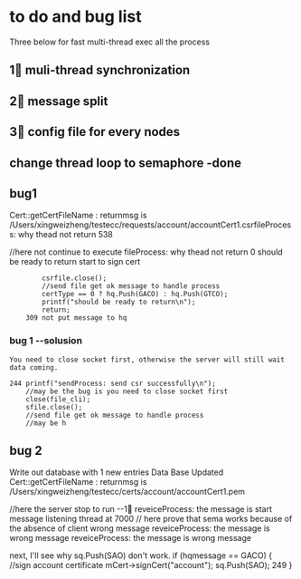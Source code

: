 # to do and bug list

Three below for fast multi-thread exec all the process

## 1⃣️ muli-thread synchronization

## 2⃣️ message split

## 3⃣️ config file for every nodes

## change thread loop to semaphore -done

## bug1

Cert::getCertFileName : returnmsg is /Users/xingweizheng/testecc/requests/account/accountCert1.csrfileProcess: why thead not return 538

//here not continue to execute
fileProcess: why thead not return 0
should be ready to return
start to sign cert

            csrfile.close();
            //send file get ok message to handle process
            certType == 0 ? hq.Push(GACO) : hq.Push(GTCO);
            printf("should be ready to return\n");
            return;
        309 not put message to hq

### bug 1 --solusion

    You need to close socket first, otherwise the server will still wait data coming.

    244 printf("sendProcess: send csr successfully\n");
        //may be the bug is you need to close socket first
        close(file_cli);
        sfile.close();
        //send file get ok message to handle process
        //may be h

## bug 2

Write out database with 1 new entries
Data Base Updated
Cert::getCertFileName : returnmsg is /Users/xingweizheng/testecc/certs/account/accountCert1.pem

//here the server stop to run  --1⃣️
reveiceProcess: the message is
start message listening thread at 7000 // here prove that sema works because of the absence of client
wrong message
reveiceProcess: the message is
wrong message
reveiceProcess: the message is
wrong message

next, I'll see why sq.Push(SAO) don't work.
            if (hqmessage == GACO)
            {
                //sign account certificate
                mCert->signCert("account");
                sq.Push(SAO);
        249 }
